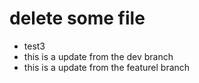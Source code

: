 # delete some file 
- test3
- this is a update from the dev branch
- this is a update from the featurel branch